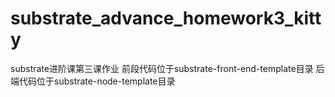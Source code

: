 # substrate_advance_homework3_kitty
substrate进阶课第三课作业
前段代码位于substrate-front-end-template目录
后端代码位于substrate-node-template目录